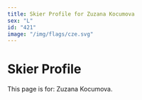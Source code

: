 ```yaml
---
title: Skier Profile for Zuzana Kocumova
sex: "L"
id: "421"
image: "/img/flags/cze.svg" 
---
```


# Skier Profile

This page is for: Zuzana Kocumova.
    